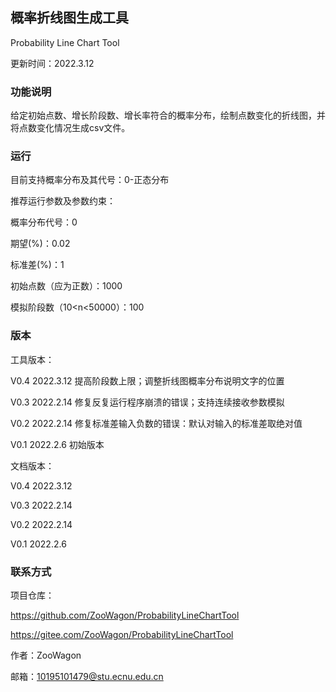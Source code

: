 ## 概率折线图生成工具
Probability Line Chart Tool

更新时间：2022.3.12

### 功能说明

给定初始点数、增长阶段数、增长率符合的概率分布，绘制点数变化的折线图，并将点数变化情况生成csv文件。

### 运行


目前支持概率分布及其代号：0-正态分布

推荐运行参数及参数约束：

概率分布代号：0

期望(%)：0.02

标准差(%)：1

初始点数（应为正数）：1000

模拟阶段数（10<n<50000）：100

### 版本

工具版本：

V0.4 2022.3.12 提高阶段数上限；调整折线图概率分布说明文字的位置

V0.3 2022.2.14 修复反复运行程序崩溃的错误；支持连续接收参数模拟

V0.2 2022.2.14 修复标准差输入负数的错误：默认对输入的标准差取绝对值

V0.1 2022.2.6 初始版本

文档版本：

V0.4 2022.3.12

V0.3 2022.2.14

V0.2 2022.2.14

V0.1 2022.2.6

### 联系方式

项目仓库：

https://github.com/ZooWagon/ProbabilityLineChartTool

https://gitee.com/ZooWagon/ProbabilityLineChartTool

作者：ZooWagon

邮箱：10195101479@stu.ecnu.edu.cn
